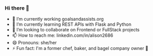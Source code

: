 ### Hi there 👋

<!--
**alison2686/alison2686** is a ✨ _special_ ✨ repository because its `README.md` (this file) appears on your GitHub profile.

Here are some ideas to get you started:

- 🔭 I’m currently working on ...
- 🌱 I’m currently learning ...
- 👯 I’m looking to collaborate on ...
- 🤔 I’m looking for help with ...
- 💬 Ask me about ...
- 📫 How to reach me: ...
- 😄 Pronouns: ...
- ⚡ Fun fact: ...
-->

- 🔭 I’m currently working goalsandassists.org
- 🌱 I’m currently learning REST APIs with Flask and Python
- 👯 I’m looking to collaborate on Frontend or FullStack projects
- 📫 How to reach me: linkedin.com/in/alison2686
- 😄 Pronouns: she/her
- ⚡ Fun fact: I'm a former chef, baker, and bagel company owner 🥯
